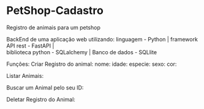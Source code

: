 # PetShop-Cadastro
Registro de animais para um petshop

BackEnd de uma aplicação web utilizando:
linguagem - Python | 
framework API rest - FastAPI |  
biblioteca python - SQLalchemy |
Banco de dados - SQLlite  


Funçôes:
Criar Registro do animal:
  nome:
  idade:
  especie:
  sexo:
  cor:

Listar Animais:

Buscar um Animal pelo seu ID:

Deletar Registro do Animal:
